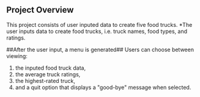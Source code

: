 ## Project Overview
This project consists of user inputed data to create five food trucks.
*The user inputs data to create food trucks, i.e. truck names, food types, and ratings.

##After the user input, a menu is generated##
    Users can choose between viewing:  
 1) the inputed food truck data,
 2) the average truck ratings,
 3) the highest-rated truck,
 4) and a quit option that displays a "good-bye" message when selected.
